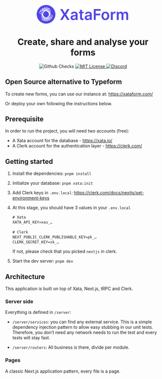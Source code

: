 <p align="center">
  <a href="https://github.com/xataio/xataform">
    <img src="media/xataform-logo@2x.png?raw=true" alt="XataForm logo" width="300" />
  </a>
</p>

<h1 align="center">Create, share and analyse your forms</h1>

<p align="center">
  <img alt="Github Checks" src="https://badgen.net/github/checks/xataio/xataform/main"/>
  <a href="https://github.com/xataio/xataform/blob/main/LICENSE">
    <img alt="MIT License" src="https://img.shields.io/github/license/xataio/xataform"/>
  </a>
  <a href="https://xata.io/discord">
    <img alt="Discord" src="https://img.shields.io/discord/996791218879086662.svg?label=&logo=discord&logoColor=ffffff&color=7389D8&labelColor=6A7EC2" />
  </a>
</p>

## Open Source alternative to Typeform

To create new forms, you can use our instance at: https://xataform.com/

Or deploy your own following the instructions below.

## Prerequisite

In order to run the project, you will need two accounts (free):

- A Xata account for the database - https://xata.io/
- A Clerk account for the authentication layer - https://clerk.com/

## Getting started

1. Install the dependencies: `pnpm install`
2. Initialize your database: `pnpm xata:init`
3. Add Clerk keys in `.env.local`: https://clerk.com/docs/nextjs/set-environment-keys
4. At this stage, you should have 3 values in your `.env.local`

   ```env
   # Xata
   XATA_API_KEY=xau_…

   # Clerk
   NEXT_PUBLIC_CLERK_PUBLISHABLE_KEY=pk_…
   CLERK_SECRET_KEY=sk_…
   ```

   If not, please check that you picked `nextjs` in clerk.

5. Start the dev server: `pnpm dev`

## Architecture

This application is built on top of Xata, Next.js, tRPC and Clerk.

### Server side

Everything is defined in `/server`:

- `/server/services`: you can find any external service. This is a simple dependency injection pattern to allow easy stubbing in our unit tests. Therefore, you don’t need any network needs to run the test and every tests will stay fast.

- `/server/routers`: All business is there, divide per module.

### Pages

A classic Next.js application pattern, every file is a page.
